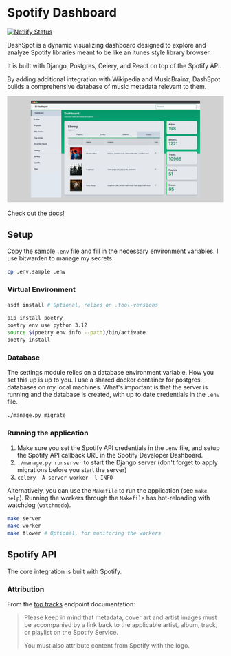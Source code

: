 # Spotify Dashboard

[![Netlify Status](https://api.netlify.com/api/v1/badges/a2dbf0df-0390-4635-98aa-ab2dfe272e98/deploy-status)](https://app.netlify.com/sites/dashspot-dev/deploys)

DashSpot is a dynamic visualizing dashboard designed to explore and analyze
Spotify libraries meant to be like an itunes style library browser.

It is built with Django, Postgres, Celery, and React on top of the Spotify API.

By adding additional integration with Wikipedia and MusicBrainz, DashSpot builds
a comprehensive database of music metadata relevant to them.

![DashSpot Screenshot](./docs/static/img/screencap.png)

Check out the [docs](https://dashspot-dev.netlify.app/)!

## Setup

Copy the sample `.env` file and fill in the necessary environment variables. I
use bitwarden to manage my secrets.

```bash
cp .env.sample .env
```

### Virtual Environment

```bash
asdf install # Optional, relies on .tool-versions
```

```bash
pip install poetry
poetry env use python 3.12
source $(poetry env info --path)/bin/activate
poetry install
```

### Database

The settings module relies on a database environment variable. How you set this
up is up to you. I use a shared docker container for postgres databases on my
local machines. What's important is that the server is running and the database
is created, with up to date credentials in the `.env` file.

```bash
./manage.py migrate
```

### Running the application

1. Make sure you set the Spotify API credentials in the `.env` file, and setup
    the Spotify API callback URL in the Spotify Developer Dashboard.
2. `./manage.py runserver` to start the Django server (don't forget to apply
   migrations before you start the server)
3. `celery -A server worker -l INFO`

Alternatively, you can use the `Makefile` to run the application (see `make help`).
Running the workers through the `Makefile` has hot-reloading with watchdog (`watchmedo`).

```bash
make server
make worker
make flower # Optional, for monitoring the workers
```

## Spotify API

The core integration is built with Spotify.

### Attribution

From the [top tracks](https://developer.spotify.com/documentation/web-api/reference/#endpoint-get-users-top-artists-and-tracks) endpoint documentation:

> Please keep in mind that metadata, cover art and artist images must be
> accompanied by a link back to the applicable artist, album, track, or playlist
> on the Spotify Service.
>
> You must also attribute content from Spotify with the logo.
